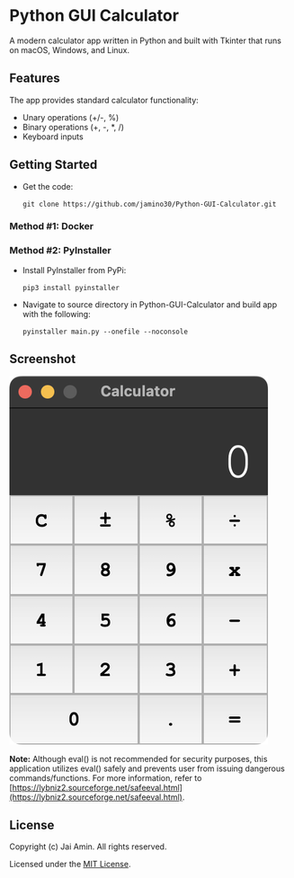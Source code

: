 # Python GUI Calculator

A modern calculator app written in Python and built with Tkinter that runs on macOS, Windows, and Linux.

## Features
The app provides standard calculator functionality:
- Unary operations (+/-, %)
- Binary operations (+, -, *, /)
- Keyboard inputs

## Getting Started
- Get the code:
    ```
    git clone https://github.com/jamino30/Python-GUI-Calculator.git
    ```
### Method #1: Docker

### Method #2: PyInstaller
- Install PyInstaller from PyPi:
    ```
    pip3 install pyinstaller
    ```
- Navigate to source directory in Python-GUI-Calculator and build app with the following:
    ```
    pyinstaller main.py --onefile --noconsole
    ```

## Screenshot
![Calculator Screenshot](CalculatorScreenshot.png)

__Note:__ Although eval() is not recommended for security purposes,
this application utilizes eval() safely and prevents user
from issuing dangerous commands/functions. For more information, refer to
[https://lybniz2.sourceforge.net/safeeval.html](https://lybniz2.sourceforge.net/safeeval.html).

## License
Copyright (c) Jai Amin. All rights reserved.

Licensed under the [MIT License](./LICENSE).
